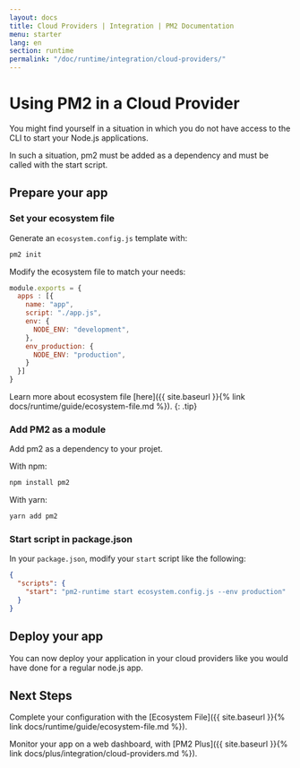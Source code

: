 ```yaml
---
layout: docs
title: Cloud Providers | Integration | PM2 Documentation
menu: starter
lang: en
section: runtime
permalink: "/doc/runtime/integration/cloud-providers/"
---
```


# Using PM2 in a Cloud Provider

You might find yourself in a situation in which you do not have access to the CLI to start your Node.js applications.

In such a situation, pm2 must be added as a dependency and must be called with the start script.

## Prepare your app

### Set your ecosystem file

Generate an `ecosystem.config.js` template with:

```bash
pm2 init
```

Modify the ecosystem file to match your needs:

```javascript
module.exports = {
  apps : [{
    name: "app",
    script: "./app.js",
    env: {
      NODE_ENV: "development",
    },
    env_production: {
      NODE_ENV: "production",
    }
  }]
}
```

 Learn more about ecosystem file [here]({{ site.baseurl }}{% link docs/runtime/guide/ecosystem-file.md %}).
{: .tip}

### Add PM2 as a module

Add pm2 as a dependency to your projet.

With npm:

```bash
npm install pm2
```

With yarn:

```bash
yarn add pm2
```

### Start script in package.json

In your `package.json`, modify your `start` script like the following:

```json
{
  "scripts": {
    "start": "pm2-runtime start ecosystem.config.js --env production"
  }
}
```

## Deploy your app

You can now deploy your application in your cloud providers like you would have done for a regular node.js app.

## Next Steps

Complete your configuration with the [Ecosystem File]({{ site.baseurl }}{% link docs/runtime/guide/ecosystem-file.md %}).

Monitor your app on a web dashboard, with [PM2 Plus]({{ site.baseurl }}{% link docs/plus/integration/cloud-providers.md %}).
